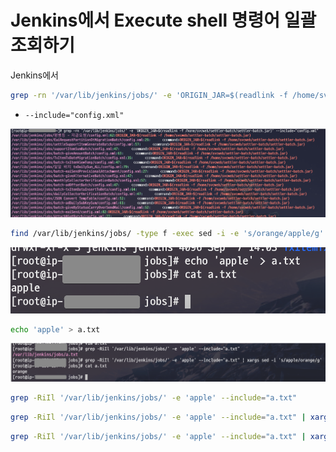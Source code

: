 # Jenkins에서 Execute shell 명령어 일괄 조회하기

Jenkins에서 

```bash
grep -rn '/var/lib/jenkins/jobs/' -e 'ORIGIN_JAR=$(readlink -f /home/svcweb/settler-batch/settler-batch.jar)' --include="config.xml"
```

* ```--include="config.xml"```

![list](./images/list.png)

```bash
find /var/lib/jenkins/jobs/ -type f -exec sed -i -e 's/orange/apple/g' config.xml {} \;
```

![test](./images/test1.png)

```bash
echo 'apple' > a.txt
```

![test2](./images/test2.png)

```bash
grep -RiIl '/var/lib/jenkins/jobs/' -e 'apple' --include="a.txt"
```

```bash
grep -RiIl '/var/lib/jenkins/jobs/' -e 'apple' --include="a.txt" | xargs sed -i 's/apple/orange/g'
```


```bash
grep -RiIl '/var/lib/jenkins/jobs/' -e 'apple' --include="a.txt" | xargs sed -i 's/ORIGIN_JAR\=\$\(readlink \-f \/home\/svcweb\/settler-batch\/settler\-batch\.jar\)//g'
```

